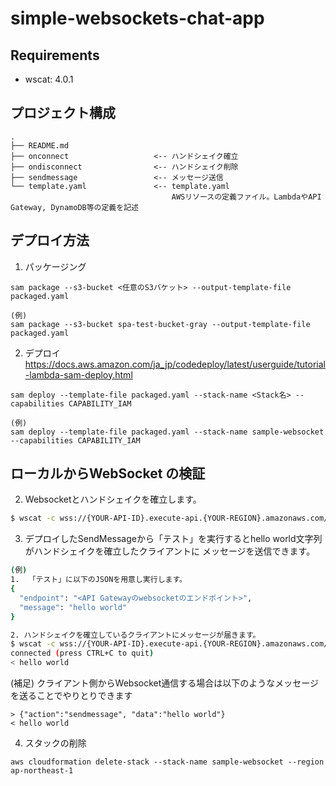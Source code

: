 # simple-websockets-chat-app

## Requirements
* wscat: 4.0.1

## プロジェクト構成

```
.
├── README.md                   
├── onconnect                   <-- ハンドシェイク確立
├── ondisconnect                <-- ハンドシェイク削除
├── sendmessage                 <-- メッセージ送信
└── template.yaml               <-- template.yaml
                                    AWSリソースの定義ファイル。LambdaやAPI Gateway, DynamoDB等の定義を記述
```


## デプロイ方法

1. パッケージング
```
sam package --s3-bucket <任意のS3バケット> --output-template-file packaged.yaml

(例)
sam package --s3-bucket spa-test-bucket-gray --output-template-file packaged.yaml
```

2. デプロイ
https://docs.aws.amazon.com/ja_jp/codedeploy/latest/userguide/tutorial-lambda-sam-deploy.html
```
sam deploy --template-file packaged.yaml --stack-name <Stack名> --capabilities CAPABILITY_IAM

(例)
sam deploy --template-file packaged.yaml --stack-name sample-websocket --capabilities CAPABILITY_IAM
```

## ローカルからWebSocket の検証

2. Websocketとハンドシェイクを確立します。
``` bash
$ wscat -c wss://{YOUR-API-ID}.execute-api.{YOUR-REGION}.amazonaws.com/{STAGE}
```
3. デプロイしたSendMessageから「テスト」を実行するとhello world文字列がハンドシェイクを確立したクライアントに
   メッセージを送信できます。
   
   
``` bash
(例)
1.  「テスト」に以下のJSONを用意し実行します。
{
  "endpoint": "<API Gatewayのwebsocketのエンドポイント>",
  "message": "hello world"
}

2. ハンドシェイクを確立しているクライアントにメッセージが届きます。
$ wscat -c wss://{YOUR-API-ID}.execute-api.{YOUR-REGION}.amazonaws.com/prod
connected (press CTRL+C to quit)
< hello world
```

(補足) クライアント側からWebsocket通信する場合は以下のようなメッセージを送ることでやりとりできます
```
> {"action":"sendmessage", "data":"hello world"}
< hello world
```

4. スタックの削除
```
aws cloudformation delete-stack --stack-name sample-websocket --region ap-northeast-1
```
